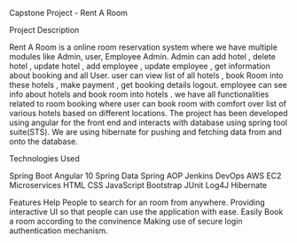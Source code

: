 Capstone Project - Rent A Room
 
 Project Description
 
 
Rent A Room is a online room reservation system where we have multiple modules like
Admin, user, Employee Admin. Admin can add hotel , delete hotel , update hotel , add employee ,
update employee , get information about booking and all User. user can view list of all hotels , 
book Room into these hotels , make payment , get booking details logout.  employee can 
see info about hotels and book room into hotels . we have all functionalities related to room 
booking where user can book room with comfort over list of various hotels based on different locations.
 The project has been developed using angular for the front end and interacts with database using spring tool suite(STS).
 We are using hibernate for pushing and fetching data from and onto the database.


Technologies Used

Spring Boot
Angular 10
Spring Data
Spring AOP
Jenkins
DevOps
AWS EC2
Microservices
HTML
CSS
JavaScript
Bootstrap
JUnit
Log4J
Hibernate


Features
Help People to search for an room from anywhere.
Providing interactive UI so that people can use the application with ease.
Easily Book a room according to the convinence
Making use of secure login authentication mechanism.

